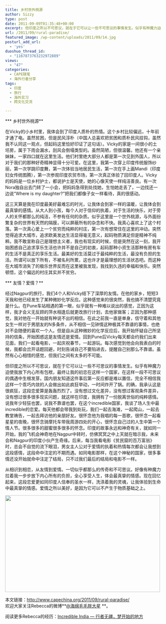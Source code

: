 ```yaml
---
title: 乡村世外桃源
author: Sizzy
type: post
date: 2011-09-09T01:35:48+00:00
excerpt: 但印度之所以不可思议，就在于它可以让一些不可思议的事情发生。似乎有种魔力迫使我放下内心所有包袱，最终让我的初恋在这样一个国家，在这样一段不可思议的偶遇中生根发芽……
url: /2011/09/rural-paradise/
featured_image: /wp-content/uploads/2011/09/14.jpg
posturl_add_url:
  - 'yes'
duoshuo_thread_id:
  - "1167873763232972889"
views:
  - "47"
categories:
  - CAPE随笔
  - 海外行者分享
tags:
  - 印度
  - 旅行
  - 海外实习
  - 跨文化交流

---
```

*** 乡村世外桃源**

在Vicky的小乡村里，我体会到了印度人质朴的热情。这个乡村比较偏远，十年前才通了电。虽然贫困，但是民风淳朴（中国人总喜欢把贫困和质朴民风挂钩，虽然我不认同这一观点，但起码这里恰好印证了这句话）。Vicky的家是一间很小的土坯房，属于下雨会漏水，刮风会倒塌类型的。虽然简陋，但很温馨。他还有一个亲妹妹，一家四口就在这里生活。他们村里绝大部分人都是第一次见到外国人，所以对于我们的那种好奇精神显得十分可爱。在这里，我第一次穿上印度传统服饰纱丽，第一次学跳印度舞，第一次体验当地居民生活，第一次在手上画Mandi（印度妇女传统图腾），第一次参观印度农贸市场，第一次真正体验了回印度人。Vicky的妈妈是一位乡村护士，都说护士是天使，她的心像天使一样纯洁善良。有一次Nora独自出去门转了一小会，把妈妈急得到处找她，生怕她走丢了，一边找还一边说“Where is my daughter?”把我们都像子女一样看待，真的很感动。

这三天算是我在印度最美好最难忘的时光，让我体会到家一样的温暖，让我体会到最真挚的感情。从大人到小孩，每个人对于信仰的执着，对于生活的快乐，对于旁人的关怀都那么的纯洁，不参有任何的杂质。似乎这里是一个世外桃源，与外面纷繁复杂的世界有天然的隔膜，可以屏蔽所有的杂念和不快。我真心喜欢上了这个村落。第一次真心爱上一个贫穷而纯粹的村庄，第一次有想常住在这里的冲动。突然觉得追求大城市，追求欧美发达生活显得毫无意义，起码物质满足但是精神不纯粹。我不敢宣称自己是理想主义者，我也有现实的时候，但是突然在这一刻，我开始困惑自己追求享乐生活也许并不是自己的初衷，起码那种小资生活那种有房有车的生活不是真正的享乐生活。最美好的生活莫过于最纯粹的生活，最没有负担的生活。所谓可以放下所有，不被名利所累，这也许才是最理想的生活状态吧。而这种在大城市消失了的极乐世界反而在这里被我发现，我找到久违的幸福和快乐。突然顿悟，这个偏远的村庄其实并不贫穷。

*** 友情？爱情？**

经过Nagpur的旅行，我们4个人和Vicky结下了深厚的友情。在他的家乡，短短3天我和他已经发生了某种微妙化学反应。这种感觉来的很突然，我也搞不清楚究竟是什么。在Pune车站相遇的第一眼，似乎就有一种难以说出的感觉，正因为这样，我才会义无反顾的萍水相逢后就更改旅行计划，去他家做客；正因为那种感觉，我对他在一开始就有种说不出的相信。在此之前我一直是单身，信守着和其他女生一样对于男朋友的N多条件，从不相信一见钟情这种极其不靠谱的事情，也绝对不会随便的喜欢一个人。但是自从这种微妙的化学反应后，我开始怀疑自己所坚持的信条，开始困惑这是友情还是爱情。回到Pune后Vicky每天都会约我们出来见面，我们一起看电影，一起庆祝春节，一起游玩。每次感觉到他会向我表白的时候，我都会岔开话题回避，时刻告诫自己不要陷进去，提醒自己别那么不靠谱。虽然有心心相惜的感觉，但我们之间有太多的不可能。

但印度之所以不可思议，就在于它可以让一些不可思议的事情发生。似乎有种魔力迫使我放下内心所有包袱，最终让我的初恋在这样一个国家，在这样一段不可思议的偶遇中生根发芽。国内朋友知道这件事后第一反应都是难以置信，完全不相信我这样一个乖巧内敛的人会做出如此疯狂举动，一时间炸开了锅。的确，我承认这是很疯狂，这段恋爱算是轰轰烈烈了。没有想过文化差异，没有想过客观条件差异，没有想过很多很多现实问题，就这样在印度，我拥有了一份脱离世俗的纯粹感情。说我年少轻狂也罢，说我不靠谱也罢，在这个incredible国家，我谈了场人生中最incredible的恋爱。每天他都会带我到处玩，我们一起去海滩，一起爬山，一起去教堂祷告，一起去拜访他的亲朋好友。很怀念他为我唱的每一首歌，很怀念一起看星星的夜晚，很怀念骑摩托车带我周游四处的开心，很怀念自己过的人生中第一个情人节。很多很多的甜蜜很多很多的怀念。印度的故事永远和神奇有关，就如同一开始，我的飞机会神奇地在Nagpur中转时，仿佛冥冥之中上天就在暗示我，未来会和Nagpur的印度小伙产生奇缘。后来，每当我看电影《贫民窟的百万富翁》时，总会不自觉的流下眼泪，男女主人公对于爱情的执着和热情每次都会让我想到这段感情，这段命中注定的不期而遇。如同电影那样，在这个神秘的国家，很多事情还没开始就命中注定了结局，只不过我们最后的结局和电影不一样。

从相识到相恋，从友情到爱情。一切似乎都那么的传奇和不可思议。好像有种魔力拉着我一步步放下内心所有的负担，全心享受人生，体会最真挚的情感。现在回忆起来，这段恋爱更如同印度人信奉的圣水一样，洗涤着我的灵魂，让我体验到生命中最真挚的情感。爱情之所以美好，是因为它可以不产生于物质基础之上。

[<img title="1" src="http://www.capechina.org/wp-content/uploads/2011/09/14-300x187.jpg" alt="" width="501" height="312" />][1]

本文链接：<http://www.capechina.org/2011/09/rural-paradise/>  
欢迎大家关注Rebecca的微博**[@海绵毛毛胖大星][2] **。

阅读更多Rebecca的经历：[Incredible India &#8212; 行者无疆，梦开始的地方][3]

&nbsp;

&nbsp;

 [1]: http://www.capechina.org/wp-content/uploads/2011/09/14.jpg
 [2]: http://weibo.com/rebeccawanyi
 [3]: hicape.com/2011/08/rebecca-india/